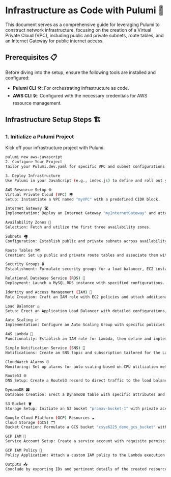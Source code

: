 # Infrastructure as Code with Pulumi 🚀

This document serves as a comprehensive guide for leveraging Pulumi to construct network infrastructure, focusing on the creation of a Virtual Private Cloud (VPC), including public and private subnets, route tables, and an Internet Gateway for public internet access.

## Prerequisites 📋

Before diving into the setup, ensure the following tools are installed and configured:

- **Pulumi CLI** 🛠: For orchestrating infrastructure as code.
- **AWS CLI** 🛠: Configured with the necessary credentials for AWS resource management.

## Infrastructure Setup Steps 🏗

### 1. **Initialize a Pulumi Project**
   Kick off your infrastructure project with Pulumi.
   ```bash
   pulumi new aws-javascript
2. Configure Your Project
Tailor your Pulumi.dev.yaml for specific VPC and subnet configurations.

3. Deploy Infrastructure
Use Pulumi in your JavaScript (e.g., index.js) to define and roll out your infrastructure.

AWS Resource Setup 🌐
Virtual Private Cloud (VPC) 🌍
Setup: Instantiate a VPC named "myVPC" with a predefined CIDR block.

Internet Gateway 🛣
Implementation: Deploy an Internet Gateway "myInternetGateway" and attach it to the VPC.

Availability Zones 📍
Selection: Fetch and utilize the first three availability zones.

Subnets 🏘
Configuration: Establish public and private subnets across availability zones, linking them to route tables.

Route Tables 🗺
Creation: Set up public and private route tables and associate them with the respective subnets.

Security Groups 🔒
Establishment: Formulate security groups for a load balancer, EC2 instances, and an RDS instance.

Relational Database Service (RDS) 💾
Deployment: Launch a MySQL RDS instance with specified configurations.

Identity and Access Management (IAM) 👤
Role Creation: Craft an IAM role with EC2 policies and attach additional policies for CloudWatch and S3.

Load Balancer ⚖️
Setup: Erect an Application Load Balancer with detailed configurations, listeners, and target groups.

Auto Scaling 📈
Implementation: Configure an Auto Scaling Group with specific policies and CloudWatch alarms for scaling.

AWS Lambda 🔄
Functionality: Establish an IAM role for Lambda, then define and implement a Lambda function with S3 dependencies.

Simple Notification Service (SNS) 📢
Notifications: Create an SNS topic and subscription tailored for the Lambda function.

CloudWatch Alarms ⏰
Monitoring: Set up alarms for auto-scaling based on CPU utilization metrics.

Route53 🌐
DNS Setup: Create a Route53 record to direct traffic to the load balancer.

DynamoDB 🗃
Database Creation: Erect a DynamoDB table with specific attributes and indexes, attaching an IAM policy for access.

S3 Bucket 🪣
Storage Setup: Initiate an S3 bucket "pranav-bucket-1" with private access settings.

Google Cloud Platform (GCP) Resources ☁️
Cloud Storage (GCS) 🗂
Bucket Creation: Formulate a GCS bucket "csye6225_demo_gcs_bucket" with versioning enabled.

GCP IAM 🔑
Service Account Setup: Create a service account with requisite permissions for the GCS bucket.

GCP IAM Policy 📜
Policy Application: Attach a custom IAM policy to the Lambda execution role for GCS access.

Outputs 📤
Conclude by exporting IDs and pertinent details of the created resources for integration and reference purposes.
